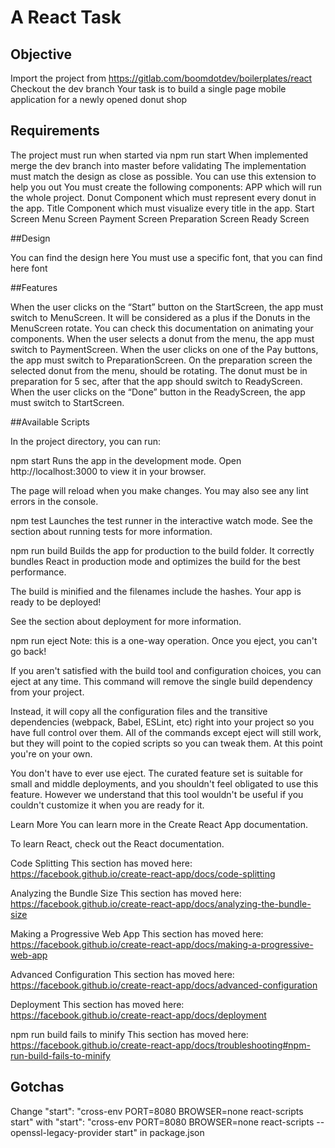 # A React Task

## Objective

Import the project from https://gitlab.com/boomdotdev/boilerplates/react
Checkout the dev branch
Your task is to build a single page mobile application for a newly opened donut shop

## Requirements

The project must run when started via npm run start
When implemented merge the dev branch into master before validating
The implementation must match the design as close as possible. You can use this extension to help you out
You must create the following components:
APP which will run the whole project.
Donut Component which must represent every donut in the app.
Title Component which must visualize every title in the app.
Start Screen
Menu Screen
Payment Screen
Preparation Screen
Ready Screen

##Design

You can find the design here
You must use a specific font, that you can find here font

##Features

When the user clicks on the “Start” button on the StartScreen, the app must switch to MenuScreen.
It will be considered as a plus if the Donuts in the MenuScreen rotate. You can check this documentation on animating your components.
When the user selects a donut from the menu, the app must switch to PaymentScreen.
When the user clicks on one of the Pay buttons, the app must switch to PreparationScreen.
On the preparation screen the selected donut from the menu, should be rotating.
The donut must be in preparation for 5 sec, after that the app should switch to ReadyScreen.
When the user clicks on the “Done” button in the ReadyScreen, the app must switch to StartScreen.

##Available Scripts

In the project directory, you can run:

npm start
Runs the app in the development mode.
Open http://localhost:3000 to view it in your browser.

The page will reload when you make changes.
You may also see any lint errors in the console.

npm test
Launches the test runner in the interactive watch mode.
See the section about running tests for more information.

npm run build
Builds the app for production to the build folder.
It correctly bundles React in production mode and optimizes the build for the best performance.

The build is minified and the filenames include the hashes.
Your app is ready to be deployed!

See the section about deployment for more information.

npm run eject
Note: this is a one-way operation. Once you eject, you can't go back!

If you aren't satisfied with the build tool and configuration choices, you can eject at any time. This command will remove the single build dependency from your project.

Instead, it will copy all the configuration files and the transitive dependencies (webpack, Babel, ESLint, etc) right into your project so you have full control over them. All of the commands except eject will still work, but they will point to the copied scripts so you can tweak them. At this point you're on your own.

You don't have to ever use eject. The curated feature set is suitable for small and middle deployments, and you shouldn't feel obligated to use this feature. However we understand that this tool wouldn't be useful if you couldn't customize it when you are ready for it.

Learn More
You can learn more in the Create React App documentation.

To learn React, check out the React documentation.

Code Splitting
This section has moved here: https://facebook.github.io/create-react-app/docs/code-splitting

Analyzing the Bundle Size
This section has moved here: https://facebook.github.io/create-react-app/docs/analyzing-the-bundle-size

Making a Progressive Web App
This section has moved here: https://facebook.github.io/create-react-app/docs/making-a-progressive-web-app

Advanced Configuration
This section has moved here: https://facebook.github.io/create-react-app/docs/advanced-configuration

Deployment
This section has moved here: https://facebook.github.io/create-react-app/docs/deployment

npm run build fails to minify
This section has moved here: https://facebook.github.io/create-react-app/docs/troubleshooting#npm-run-build-fails-to-minify

## Gotchas
Change "start": "cross-env PORT=8080 BROWSER=none react-scripts start" with "start": "cross-env PORT=8080 BROWSER=none react-scripts --openssl-legacy-provider start" in package.json

